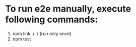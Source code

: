 # To run e2e manually, execute following commands:

1. npm link ./../
  (run only once)
2. npm test
